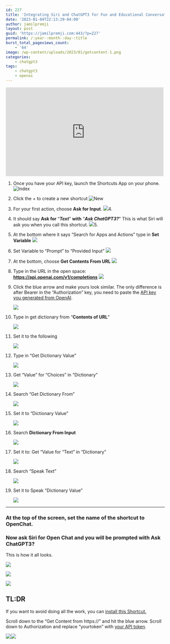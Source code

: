 ```yaml
---
id: 227
title: 'Integrating Siri and ChatGPT3 for Fun and Educational Conversations'
date: '2023-01-04T22:13:29-04:00'
author: jamilpremji
layout: post
guid: 'https://jamilpremji.com:443/?p=227'
permalink: /:year-:month-:day-:title
burst_total_pageviews_count:
    - '64'
image: /wp-content/uploads/2023/01/getcontent-1.png
categories:
    - chatgpt3
tags:
    - chatgpt3
    - openai
---
```


<iframe allow="accelerometer; autoplay; clipboard-write; encrypted-media; gyroscope; picture-in-picture; web-share" allowfullscreen="" frameborder="0" height="281" loading="lazy" referrerpolicy="strict-origin-when-cross-origin" src="https://www.youtube.com/embed/PBCH_RxNd2A?feature=oembed" title="Bringing AI to the Table: Integrating Siri and ChatGPT/ChatGPT3" width="500">In order to get Siri to talk to ChatGP3, you need an OpenAI account. Login to OpenAI and [generate your API key](https://beta.openai.com/account/api-keys).</iframe>

1. Once you have your API key, launch the Shortcuts App on your phone.
	![Index](/assets/images/2023-01-index.jpg)

2. Click the + to create a new shortcut
	![New](assets/images/2023-01-WhatsApp-Image-2023-01-04-at-4.41.01-PM1.jpeg)


3. For your first action, choose **Ask for Input**.
	![](assets/images/2023-01-WhatsApp-Image-2023-01-04-at-4.45.56-PM.jpeg)4. 

4. It should say **Ask for** “***Text***” **with** “***Ask ChatGPT3?***” This is what Siri will ask you when you call this shortcut.
	![](assets/images/2023-01-WhatsApp-Image-2023-01-04-at-4.41.01-PM3-Copy.jpeg)5. 

5. At the bottom where it says “Search for Apps and Actions” type in **Set Variable**
	![](assets/images/2023-01-WhatsApp-Image-2023-01-04-at-5.10.04-PM1.jpeg) 
6. Set Variable to “Prompt” to “Provided Input”
	![](assets/images/2023-01-WhatsApp-Image-2023-01-04-at-1.56.28-PM2-Copy.jpeg) 

7. At the bottom, choose **Get Contents From URL**
	![](assets/images/2023-01-WhatsApp-Image-2023-01-04-at-5.10.04-PM.jpeg)

8. Type in the URL in the open space: **https://api.openai.com/v1/completions**
	![](assets/images/2023-01-getcontent.png)

9. Click the blue arrow and make yours look similar. The only difference is after Bearer in the “Authorization” key, you need to paste the [API key you generated from OpenAI](https://beta.openai.com/account/api-keys).

	![](assets/images/2023-01-WhatsApp-Image-2023-01-04-at-1.56.28-PM-2.jpeg)

11. Type in get dictionary from “**Contents of URL**“

	![](assets/images/2023-01-getdictionaryinput-2.jpeg)

12. Set it to the following

	![](assets/images/2023-01-getdictionaryfromurl.png)

13. Type in “Get Dictionary Value”

	![](assets/images/2023-01-getdicvalue.jpeg)

14. Get “Value” for “Choices” in “Dictionary”

	![](assets/images/2023-01-getvalueforchoice.png)

15. Search “Get Dictionary From”

	![](assets/images/2023-01-getdictionaryinput.jpeg)

16. Set it to “Dictionary Value”

	![](assets/images/2023-01-getdicvalue2.png)

17. Search **Dictionary From Input**

	![](assets/images/2023-01-getdictionaryinput.jpeg)

18. Set it to: Get “Value for “Text” in “Dictionary”

	![](assets/images/2023-01-getvaluefortext.png)

19. Search “Speak Text”

	![](assets/images/2023-01-65116-576x1024.jpg)

20. Set it to Speak “Dictionary Value”

	![](assets/images/2023-01-speak-1.png)

---

### At the top of the screen, set the name of the shortcut to OpenChat.

### Now ask Siri for Open Chat and you will be prompted with Ask ChatGPT3?

This is how it all looks.

![](assets/images/2023-01-WhatsApp-Image-2023-01-04-at-1.56.28-PM2-1.jpeg)

![](assets/images/2023-01-WhatsApp-Image-2023-01-04-at-1.56.28-PM1.jpeg)

![](assets/images/2023-01-WhatsApp-Image-2023-01-04-at-1.56.28-PM-1.jpeg)

## TL:DR

If you want to avoid doing all the work, you can [install this Shortcut.](https://www.icloud.com/shortcuts/90e2d0cbe7014d52ab1e425d5d15dbce)

Scroll down to the “Get Content from https://” and hit the blue arrow. Scroll down to Authorization and replace “yourtoken” with [your API token](https://beta.openai.com/account/api-keys).

![](assets/images/2023-01-getcontent-1.png)![](assets/images/2023-01-header.jpeg)